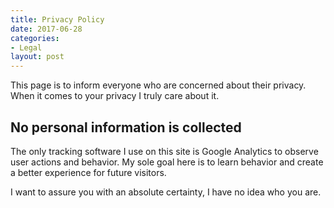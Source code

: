 ```yaml
---
title: Privacy Policy
date: 2017-06-28
categories:
- Legal
layout: post
---
```


This page is to inform everyone who are concerned about their privacy. When it comes to your privacy I truly care about it.

##  No personal information is collected

The only tracking software I use on this site is Google Analytics to observe user actions and behavior. My sole goal here is to learn behavior and create a better experience for future visitors.

I want to assure you with an absolute certainty, I have no idea who you are.
